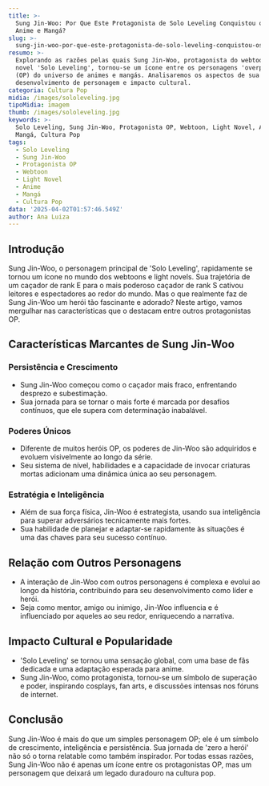```yaml
---
title: >-
  Sung Jin-Woo: Por Que Este Protagonista de Solo Leveling Conquistou os Fãs de
  Anime e Mangá?
slug: >-
  sung-jin-woo-por-que-este-protagonista-de-solo-leveling-conquistou-os-fas-de-anime-e-manga
resumo: >-
  Explorando as razões pelas quais Sung Jin-Woo, protagonista do webtoon e light
  novel 'Solo Leveling', tornou-se um ícone entre os personagens 'overpowered'
  (OP) do universo de animes e mangás. Analisaremos os aspectos de sua jornada,
  desenvolvimento de personagem e impacto cultural.
categoria: Cultura Pop
midia: /images/sololeveling.jpg
tipoMidia: imagem
thumb: /images/sololeveling.jpg
keywords: >-
  Solo Leveling, Sung Jin-Woo, Protagonista OP, Webtoon, Light Novel, Anime,
  Mangá, Cultura Pop
tags:
  - Solo Leveling
  - Sung Jin-Woo
  - Protagonista OP
  - Webtoon
  - Light Novel
  - Anime
  - Mangá
  - Cultura Pop
data: '2025-04-02T01:57:46.549Z'
author: Ana Luiza
---
```


## Introdução
Sung Jin-Woo, o personagem principal de 'Solo Leveling', rapidamente se tornou um ícone no mundo dos webtoons e light novels. Sua trajetória de um caçador de rank E para o mais poderoso caçador de rank S cativou leitores e espectadores ao redor do mundo. Mas o que realmente faz de Sung Jin-Woo um herói tão fascinante e adorado? Neste artigo, vamos mergulhar nas características que o destacam entre outros protagonistas OP.

## Características Marcantes de Sung Jin-Woo
### Persistência e Crescimento
- Sung Jin-Woo começou como o caçador mais fraco, enfrentando desprezo e subestimação.
- Sua jornada para se tornar o mais forte é marcada por desafios contínuos, que ele supera com determinação inabalável.

### Poderes Únicos
- Diferente de muitos heróis OP, os poderes de Jin-Woo são adquiridos e evoluem visivelmente ao longo da série.
- Seu sistema de nível, habilidades e a capacidade de invocar criaturas mortas adicionam uma dinâmica única ao seu personagem.

### Estratégia e Inteligência
- Além de sua força física, Jin-Woo é estrategista, usando sua inteligência para superar adversários tecnicamente mais fortes.
- Sua habilidade de planejar e adaptar-se rapidamente às situações é uma das chaves para seu sucesso contínuo.

## Relação com Outros Personagens
- A interação de Jin-Woo com outros personagens é complexa e evolui ao longo da história, contribuindo para seu desenvolvimento como líder e herói.
- Seja como mentor, amigo ou inimigo, Jin-Woo influencia e é influenciado por aqueles ao seu redor, enriquecendo a narrativa.

## Impacto Cultural e Popularidade
- 'Solo Leveling' se tornou uma sensação global, com uma base de fãs dedicada e uma adaptação esperada para anime.
- Sung Jin-Woo, como protagonista, tornou-se um símbolo de superação e poder, inspirando cosplays, fan arts, e discussões intensas nos fóruns de internet.

## Conclusão
Sung Jin-Woo é mais do que um simples personagem OP; ele é um símbolo de crescimento, inteligência e persistência. Sua jornada de 'zero a herói' não só o torna relatable como também inspirador. Por todas essas razões, Sung Jin-Woo não é apenas um ícone entre os protagonistas OP, mas um personagem que deixará um legado duradouro na cultura pop.
